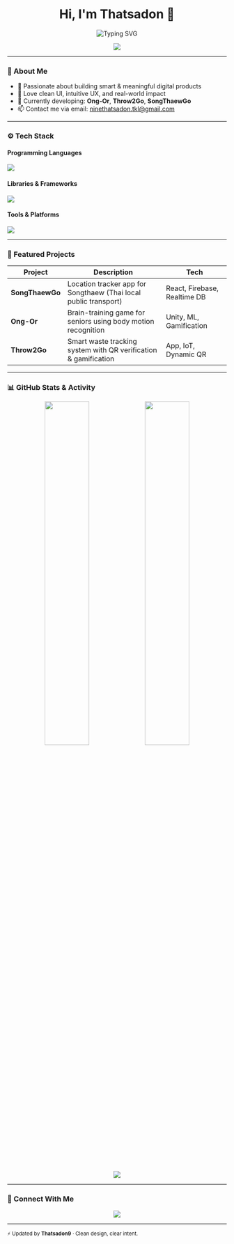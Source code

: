 <h1 align="center">Hi, I'm Thatsadon 👋</h1>

<p align="center">
  <img src="https://readme-typing-svg.demolab.com?font=Fira+Code&duration=3000&pause=1000&center=true&vCenter=true&width=440&lines=Creative+Developer;Fullstack+Designer;AI+and+UX+Enthusiast" alt="Typing SVG" />
</p>

<p align="center">
  <img src="https://github-profile-summary-cards.vercel.app/api/cards/profile-details?username=Thatsadon9&theme=github_dark" />
</p>

---

### 🧠 About Me

- 🚀 Passionate about building smart & meaningful digital products  
- 🧩 Love clean UI, intuitive UX, and real-world impact  
- 🎯 Currently developing: **Ong-Or**, **Throw2Go**, **SongThaewGo**  
- 📫 Contact me via email: [ninethatsadon.tkl@gmail.com](mailto:ninethatsadon.tkl@gmail.com)

---

### ⚙️ Tech Stack

#### Programming Languages
<p>
  <img src="https://skillicons.dev/icons?i=js,ts,python,c,cs,cpp,html,css" />
</p>

#### Libraries & Frameworks
<p>
  <img src="https://skillicons.dev/icons?i=react,next,tailwind" />
</p>

#### Tools & Platforms
<p>
  <img src="https://skillicons.dev/icons?i=nodejs,firebase,git,vscode,notion,figma" />
</p>

---

### 🌟 Featured Projects

| Project         | Description                                                        | Tech                          |
|-----------------|--------------------------------------------------------------------|-------------------------------|
| **SongThaewGo** | Location tracker app for Songthaew (Thai local public transport)   | React, Firebase, Realtime DB  |
| **Ong-Or**      | Brain-training game for seniors using body motion recognition      | Unity, ML, Gamification       |
| **Throw2Go**    | Smart waste tracking system with QR verification & gamification    | App, IoT, Dynamic QR          |

---

### 📊 GitHub Stats & Activity

<p align="center">
  <img src="https://github-readme-stats.vercel.app/api?username=Thatsadon9&show_icons=true&theme=radical" width="45%" />
  <img src="https://github-readme-stats.vercel.app/api/top-langs/?username=Thatsadon9&layout=compact&theme=radical" width="45%" />
</p>

<p align="center">
  <img src="https://github-readme-activity-graph.vercel.app/graph?username=Thatsadon9&theme=github-compact" />
</p>

---

### 🔗 Connect With Me

<p align="center">
  <a href="mailto:ninethatsadon.tkl@gmail.com"><img src="https://img.shields.io/badge/-Gmail-D14836?style=for-the-badge&logo=gmail&logoColor=white" /></a>
</p>

---

<sub align="center">⚡ Updated by <strong>Thatsadon9</strong> · Clean design, clear intent.</sub>
